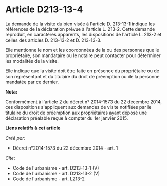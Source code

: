 # Article D213-13-4

La demande de la visite du bien visée à l'article D. 213-13-1 indique les références de la déclaration prévue à l'article L.
213-2. Cette demande reproduit, en caractères apparents, les dispositions de l'article L. 213-2 et celles des articles D.
213-13-2 et D. 213-13-3. 

Elle mentionne le nom et les coordonnées de la ou des personnes que le propriétaire, son mandataire ou le notaire peut
contacter pour déterminer les modalités de la visite. 

Elle indique que la visite doit être faite en présence du propriétaire ou de son représentant et du titulaire du droit de
préemption ou de la personne mandatée par ce dernier.

**Nota:**

Conformément à l'article 2 du décret n° 2014-1573 du 22 décembre 2014, ces dispositions s'appliquent aux demandes de visite
notifiées par le titulaire du droit de préemption aux propriétaires ayant déposé une déclaration préalable reçue à compter du
1er janvier 2015.

**Liens relatifs à cet article**

_Créé par_:

  - Décret n°2014-1573 du 22 décembre 2014 - art. 1

_Cite_:

  - Code de l'urbanisme - art. D213-13-1 (V)
  - Code de l'urbanisme - art. D213-13-2 (V)
  - Code de l'urbanisme - art. L213-2
